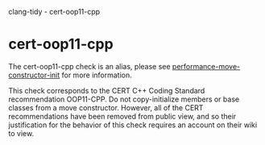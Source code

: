 clang-tidy - cert-oop11-cpp

</div>

<div class="meta"
http-equiv=refresh="5;URL=performance-move-constructor-init.html">

</div>

# cert-oop11-cpp

The cert-oop11-cpp check is an alias, please see
[performance-move-constructor-init](https://clang.llvm.org/extra/clang-tidy/checks/performance-move-constructor-init.html)
for more information.

This check corresponds to the CERT C++ Coding Standard recommendation
OOP11-CPP. Do not copy-initialize members or base classes from a move
constructor. However, all of the CERT recommendations have been removed
from public view, and so their justification for the behavior of this
check requires an account on their wiki to view.
